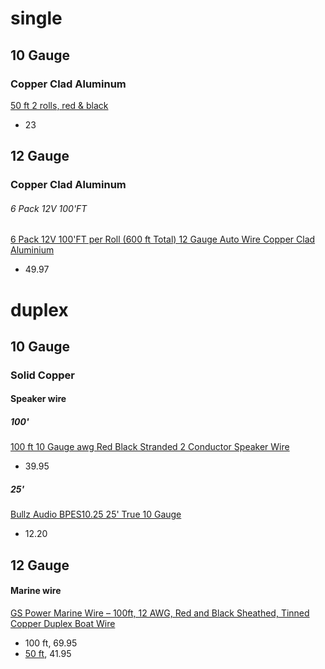 # single
## 10 Gauge

### Copper Clad Aluminum
[50 ft 2 rolls, red & black](https://www.amazon.com/Gauge-Ground-Primary-Stranded-Copper/dp/B01C7O7Z68)
- 23

## 12 Gauge
### Copper Clad Aluminum
###### 6 Pack 12V 100'FT
[6 Pack 12V 100'FT per Roll (600 ft Total) 12 Gauge Auto Wire Copper Clad Aluminium](https://www.amazon.com/Gauge-Combo-Copper-Aluminium-Voltage/dp/B088QM6SHH)
- 49.97

# duplex
## 10 Gauge
### Solid Copper
#### Speaker wire
##### 100'
[100 ft 10 Gauge awg Red Black Stranded 2 Conductor Speaker Wire](https://www.amazon.com/Gauge-Black-Stranded-Conductor-Speaker/dp/B00J357DGW)
- 39.95

##### 25'
[Bullz Audio BPES10.25 25' True 10 Gauge](https://www.amazon.com/Bullz-Audio-BPES10-25-Gauge-Speaker/dp/B0149VC6KC)
- 12.20


## 12 Gauge
#### Marine wire
[GS Power Marine Wire – 100ft, 12 AWG, Red and Black Sheathed, Tinned Copper Duplex Boat Wire](https://www.amazon.com/GS-Power-Marine-Wire-Sheathed/dp/B0799HXMDQ)
- 100 ft, 69.95
- [50 ft](https://www.amazon.com/GS-Power-Marine-Wire-Sheathed/dp/B0799K17WS), 41.95
